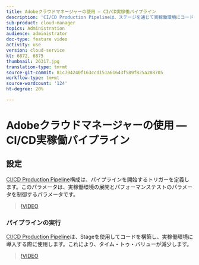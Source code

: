 ```yaml
---
title: Adobeクラウドマネージャーの使用 — CI/CD実稼働パイプライン
description: 'CI/CD Production Pipelineは、ステージを通じて実稼働環境にコードを構築しデプロイするために使用され、タイム・トゥ・バリューを短縮します。 CI／CD 実稼動パイプラインの設定は、パイプラインを開始するトリガー、実稼動環境のデプロイメントを制御するパラメーター、およびテストパラメーターのパフォーマンスを定義します。 '
sub-product: cloud-manager
topics: Administration
audience: administrator
doc-type: feature video
activity: use
version: cloud-service
kt: 6872, 6875
thumbnail: 26317.jpg
translation-type: tm+mt
source-git-commit: 81c704240f163ccd151a61643f589f825a288705
workflow-type: tm+mt
source-wordcount: '124'
ht-degree: 20%

---
```



# Adobeクラウドマネージャーの使用 — CI/CD実稼働パイプライン

## 設定

[CI/CD Production Pipeline](https://experienceleague.adobe.com/docs/experience-manager-cloud-manager/using/how-to-use/configuring-pipeline.html)構成は、パイプラインを開始するトリガーを定義します。このパラメータは、実稼働環境の展開とパフォーマンステストのパラメータを制御するパラメータです。

>[!VIDEO](https://video.tv.adobe.com/v/26314/?quality=12&learn=on)

### パイプラインの実行

[CI/CD Production Pipeline](https://experienceleague.adobe.com/docs/experience-manager-cloud-manager/using/how-to-use/deploying-code.html)は、Stageを使用してコードを構築し、実稼働環境に導入する際に使用します。これにより、タイム・トゥ・バリューが減少します。

>[!VIDEO](https://video.tv.adobe.com/v/26317/?quality=12&learn=on)
